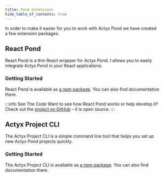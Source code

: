 ```yaml
---
title: Pond Extensions
hide_table_of_contents: true
---
```


<!-- markdownlint-disable MD024 -->

In order to make it easier for you to work with Actyx Pond we have created a few extension packages.

## React Pond

React Pond is a thin React wrapper for Actyx Pond. I allows you to easily integrate Actyx Pond in your React applications.

### Getting Started

React Pond is available as [a npm package](https://www.npmjs.com/package/@actyx-contrib/react-pond). You can also find documentation there.

:::info See The Code
Want to see how React Pond works or help develop it? Check out the [project on GitHub](https://github.com/actyx-contrib/react-pond) – it is open source.
:::

## Actyx Project CLI

The Actyx Project CLI is a simple command line tool that helps you set up new Actyx Pond projects quickly.

### Getting Started

The Actyx Project CLI is available as [a npm package](https://www.npmjs.com/package/@actyx-contrib/react-pond). You can also find documentation there.
